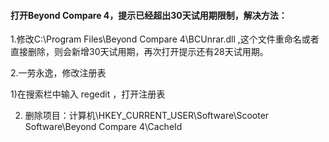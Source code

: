 #### 打开Beyond Compare 4，提示已经超出30天试用期限制，解决方法： 

1.修改C:\Program Files\Beyond Compare 4\BCUnrar.dll ,这个文件重命名或者直接删除，则会新增30天试用期，再次打开提示还有28天试用期。

2.一劳永逸，修改注册表

1)在搜索栏中输入 regedit  ，打开注册表

2) 删除项目：计算机\HKEY_CURRENT_USER\Software\Scooter Software\Beyond Compare 4\CacheId